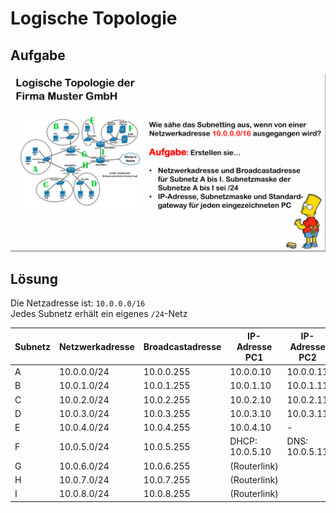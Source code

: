 # Logische Topologie

## Aufgabe
![Logische Topologie Aufgabe](/Images/Tag_7/Aufgabe_1_Logische_Topologie.png)

## Lösung
Die Netzadresse ist: `10.0.0.0/16`  
Jedes Subnetz erhält ein eigenes `/24`-Netz

| Subnetz | Netzwerkadresse | Broadcastadresse | IP-Adresse PC1     | IP-Adresse PC2     | Gateway          |
|---------|------------------|------------------|---------------------|---------------------|------------------|
| A       | 10.0.0.0/24      | 10.0.0.255       | 10.0.0.10           | 10.0.0.11           | 10.0.0.1         |
| B       | 10.0.1.0/24      | 10.0.1.255       | 10.0.1.10           | 10.0.1.11           | 10.0.1.1         |
| C       | 10.0.2.0/24      | 10.0.2.255       | 10.0.2.10           | 10.0.2.11           | 10.0.2.1         |
| D       | 10.0.3.0/24      | 10.0.3.255       | 10.0.3.10           | 10.0.3.11           | 10.0.3.1         |
| E       | 10.0.4.0/24      | 10.0.4.255       | 10.0.4.10           | -                   | 10.0.4.1         |
| F       | 10.0.5.0/24      | 10.0.5.255       | DHCP: 10.0.5.10     | DNS: 10.0.5.11      | 10.0.5.1         |
| G       | 10.0.6.0/24      | 10.0.6.255       | (Routerlink)        |                     |                  |
| H       | 10.0.7.0/24      | 10.0.7.255       | (Routerlink)        |                     |                  |
| I       | 10.0.8.0/24      | 10.0.8.255       | (Routerlink)        |                     |                  |
